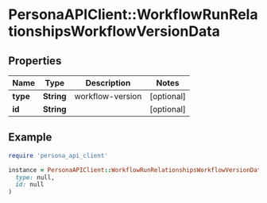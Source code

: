 # PersonaAPIClient::WorkflowRunRelationshipsWorkflowVersionData

## Properties

| Name | Type | Description | Notes |
| ---- | ---- | ----------- | ----- |
| **type** | **String** | workflow-version | [optional] |
| **id** | **String** |  | [optional] |

## Example

```ruby
require 'persona_api_client'

instance = PersonaAPIClient::WorkflowRunRelationshipsWorkflowVersionData.new(
  type: null,
  id: null
)
```

